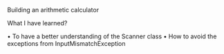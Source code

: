 Building an arithmetic calculator

What I have learned?

•	To have a better understanding of the Scanner class
•	How to avoid the exceptions from InputMismatchException
